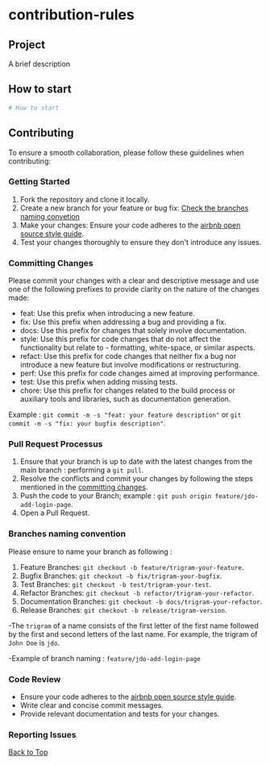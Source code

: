 # contribution-rules
## Project
A brief description

## How to start

```bash
# How to start
```

## Contributing

To ensure a smooth collaboration, please follow these guidelines when contributing:

### Getting Started

1. Fork the repository and clone it locally.
2. Create a new branch for your feature or bug fix: [Check the branches naming convetion](#branch)
3. Make your changes: Ensure your code adheres to the [airbnb open source style guide](https://github.com/airbnb/javascript).
4. Test your changes thoroughly to ensure they don't introduce any issues.

<a id="commit"></a>
### Committing Changes

Please commit your changes with a clear and descriptive message and use one of the following prefixes to provide clarity on the nature of the changes made:

- feat: Use this prefix when introducing a new feature.
- fix: Use this prefix when addressing a bug and providing a fix.
- docs: Use this prefix for changes that solely involve documentation.
- style: Use this prefix for code changes that do not affect the functionality but relate to - formatting, white-space, or similar aspects.
- refact: Use this prefix for code changes that neither fix a bug nor introduce a new feature but involve modifications or restructuring.
- perf: Use this prefix for code changes aimed at improving performance.
- test: Use this prefix when adding missing tests.
- chore: Use this prefix for changes related to the build process or auxiliary tools and libraries, such as documentation generation.

Example : `git commit -m -s "feat: your feature description"` or `git commit -m -s "fix: your bugfix description"`.

### Pull Request Processus

1. Ensure that your branch is up to date with the latest changes from the main branch : performing a `git pull`.
2. Resolve the conflicts and commit your changes by following the steps mentioned in the [committing changes](#commit).
3. Push the code to your Branch; example : `git push origin feature/jdo-add-login-page`.
4. Open a Pull Request.

<a id="branch"></a>
### Branches naming convention

Please ensure to name your branch as following : 

1. Feature Branches: `git checkout -b feature/trigram-your-feature`.
2. Bugfix Branches: `git checkout -b fix/trigram-your-bugfix`.
3. Test Branches: `git checkout -b test/trigram-your-test`.
4. Refactor Branches: `git checkout -b refactor/trigram-your-refactor`.
5. Documentation Branches: `git checkout -b docs/trigram-your-refactor`.
6. Release Branches: `git checkout -b release/trigram-version`.

-The `trigram` of a name consists of the first letter of the first name followed by the first and second letters of the last name. For example, the trigram of `John Doe` is `jdo`.

-Example of branch naming : `feature/jdo-add-login-page`

### Code Review

- Ensure your code adheres to the [airbnb open source style guide](https://github.com/airbnb/javascript).
- Write clear and concise commit messages.
- Provide relevant documentation and tests for your changes.

### Reporting Issues

[Back to Top](#top)


